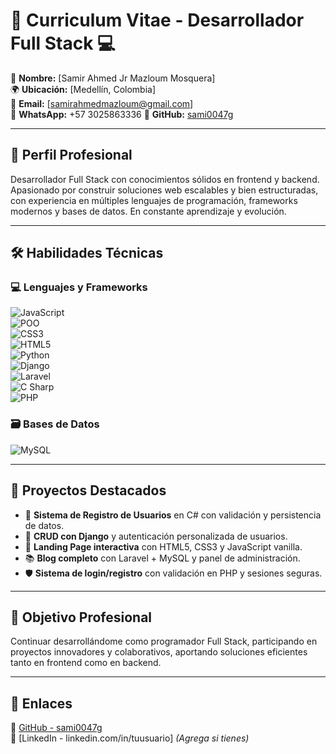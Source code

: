 # 📄 Curriculum Vitae - Desarrollador Full Stack 💻

👤 **Nombre:** [Samir Ahmed Jr Mazloum Mosquera]  
🌍 **Ubicación:** [Medellín, Colombia]  
📧 **Email:** [samirahmedmazloum@gmail.com]  
📱 **WhatsApp:** +57 3025863336
🐙 **GitHub:** [sami0047g](https://github.com/sami0047g)  

---

## 🚀 Perfil Profesional

Desarrollador Full Stack con conocimientos sólidos en frontend y backend. Apasionado por construir soluciones web escalables y bien estructuradas, con experiencia en múltiples lenguajes de programación, frameworks modernos y bases de datos. En constante aprendizaje y evolución.

---

## 🛠️ Habilidades Técnicas

### 💻 Lenguajes y Frameworks

![JavaScript](https://img.shields.io/badge/JavaScript-Frontend-F7DF1E?style=flat&logo=javascript&logoColor=black)  
![POO](https://img.shields.io/badge/POO-OOP-1f425f?style=flat&logo=c%2b%2b&logoColor=white)  
![CSS3](https://img.shields.io/badge/CSS3-Estilos-1572B6?style=flat&logo=css3&logoColor=white)  
![HTML5](https://img.shields.io/badge/HTML5-Estructura-E34F26?style=flat&logo=html5&logoColor=white)  
![Python](https://img.shields.io/badge/Python-Backend-3776AB?style=flat&logo=python&logoColor=white)  
![Django](https://img.shields.io/badge/Django-Framework-092E20?style=flat&logo=django&logoColor=white)  
![Laravel](https://img.shields.io/badge/Laravel-Web%20Framework-FF2D20?style=flat&logo=laravel&logoColor=white)  
![C Sharp](https://img.shields.io/badge/C%23-Backend-239120?style=flat&logo=c-sharp&logoColor=white)  
![PHP](https://img.shields.io/badge/PHP-Backend-777BB4?style=flat&logo=php&logoColor=white)

### 🗃️ Bases de Datos

![MySQL](https://img.shields.io/badge/MySQL-Relacional-4479A1?style=flat&logo=mysql&logoColor=white)

---

## 🧪 Proyectos Destacados

- 🧱 **Sistema de Registro de Usuarios** en C# con validación y persistencia de datos.  
- 🚀 **CRUD con Django** y autenticación personalizada de usuarios.  
- 🎨 **Landing Page interactiva** con HTML5, CSS3 y JavaScript vanilla.  
- 📚 **Blog completo** con Laravel + MySQL y panel de administración.  
- 🛡️ **Sistema de login/registro** con validación en PHP y sesiones seguras.

---

## 🎯 Objetivo Profesional

Continuar desarrollándome como programador Full Stack, participando en proyectos innovadores y colaborativos, aportando soluciones eficientes tanto en frontend como en backend.

---

## 📎 Enlaces

🔗 [GitHub - sami0047g](https://github.com/sami0047g)  
🔗 [LinkedIn - linkedin.com/in/tuusuario] *(Agrega si tienes)*  
